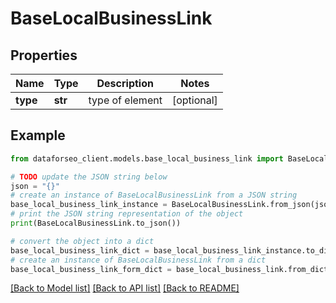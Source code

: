 # BaseLocalBusinessLink


## Properties

Name | Type | Description | Notes
------------ | ------------- | ------------- | -------------
**type** | **str** | type of element | [optional] 

## Example

```python
from dataforseo_client.models.base_local_business_link import BaseLocalBusinessLink

# TODO update the JSON string below
json = "{}"
# create an instance of BaseLocalBusinessLink from a JSON string
base_local_business_link_instance = BaseLocalBusinessLink.from_json(json)
# print the JSON string representation of the object
print(BaseLocalBusinessLink.to_json())

# convert the object into a dict
base_local_business_link_dict = base_local_business_link_instance.to_dict()
# create an instance of BaseLocalBusinessLink from a dict
base_local_business_link_form_dict = base_local_business_link.from_dict(base_local_business_link_dict)
```
[[Back to Model list]](../README.md#documentation-for-models) [[Back to API list]](../README.md#documentation-for-api-endpoints) [[Back to README]](../README.md)


